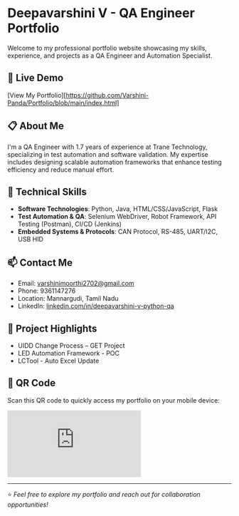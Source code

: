 # Deepavarshini V - QA Engineer Portfolio

Welcome to my professional portfolio website showcasing my skills, experience, and projects as a QA Engineer and Automation Specialist.

## 🚀 Live Demo

[View My Portfolio][https://github.com/Varshini-Panda/Portfolio/blob/main/index.html]  <!-- Replace with your actual GitHub Pages URL -->

## 📋 About Me

I'm a QA Engineer with 1.7 years of experience at Trane Technology, specializing in test automation and software validation. My expertise includes designing scalable automation frameworks that enhance testing efficiency and reduce manual effort.

## 💼 Technical Skills

- **Software Technologies**: Python, Java, HTML/CSS/JavaScript, Flask
- **Test Automation & QA**: Selenium WebDriver, Robot Framework, API Testing (Postman), CI/CD (Jenkins)
- **Embedded Systems & Protocols**: CAN Protocol, RS-485, UART/I2C, USB HID

## 📫 Contact Me

- Email: varshinimoorthi2702@gmail.com
- Phone: 9361147276
- Location: Mannargudi, Tamil Nadu
- LinkedIn: [linkedin.com/in/deepavarshini-v-python-qa](https://linkedin.com/in/deepavarshini-v-python-qa)

## 📁 Project Highlights

- UIDD Change Process – GET Project
- LED Automation Framework - POC
- LCTool - Auto Excel Update

## 🔗 QR Code

Scan this QR code to quickly access my portfolio on your mobile device:

![QR Code](https://github.com/Varshini-Panda/Portfolio/blob/main/index.html)  <!-- Replace with your actual URL -->

---

⭐ *Feel free to explore my portfolio and reach out for collaboration opportunities!*

